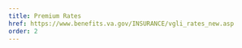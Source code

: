 ```yaml
---
title: Premium Rates
href: https://www.benefits.va.gov/INSURANCE/vgli_rates_new.asp
order: 2
---
```

